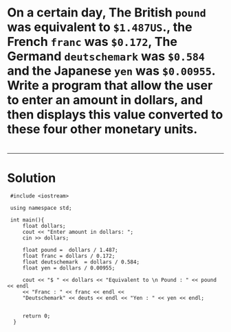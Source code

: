 # On a certain day, The British `pound` was equivalent to `$1.487US`., the French `franc` was `$0.172`, The Germand `deutschemark` was `$0.584` and the Japanese `yen` was `$0.00955`. Write a program that allow the user to enter an amount in dollars, and then displays this value converted to these four other monetary units.
#
---
# Solution

	 #include <iostream>

	 using namespace std;

	 int main(){
	 	 float dollars;
		 cout << "Enter amount in dollars: ";
		 cin >> dollars;

		 float pound =  dollars / 1.487;
		 float franc = dollars / 0.172;
		 float deutschemark  = dollars / 0.584;
		 float yen = dollars / 0.00955;

		 cout << "$ " << dollars << "Equivalent to \n Pound : " << pound << endl
		 << "Franc : " << franc << endl << 
		 "Deutschemark" << deuts << endl << "Yen : " << yen << endl;
		
			
		 return 0;
	  }

